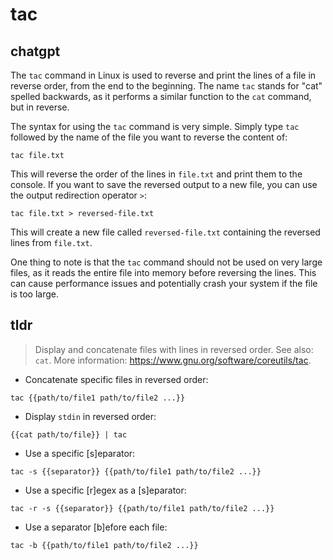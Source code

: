 # tac 
## chatgpt 
The `tac` command in Linux is used to reverse and print the lines of a file in reverse order, from the end to the beginning. The name `tac` stands for "cat" spelled backwards, as it performs a similar function to the `cat` command, but in reverse.

The syntax for using the `tac` command is very simple. Simply type `tac` followed by the name of the file you want to reverse the content of:

```
tac file.txt
```

This will reverse the order of the lines in `file.txt` and print them to the console. If you want to save the reversed output to a new file, you can use the output redirection operator `>`:

```
tac file.txt > reversed-file.txt
```

This will create a new file called `reversed-file.txt` containing the reversed lines from `file.txt`.

One thing to note is that the `tac` command should not be used on very large files, as it reads the entire file into memory before reversing the lines. This can cause performance issues and potentially crash your system if the file is too large. 

## tldr 
 
> Display and concatenate files with lines in reversed order.
> See also: `cat`.
> More information: <https://www.gnu.org/software/coreutils/tac>.

- Concatenate specific files in reversed order:

`tac {{path/to/file1 path/to/file2 ...}}`

- Display `stdin` in reversed order:

`{{cat path/to/file}} | tac`

- Use a specific [s]eparator:

`tac -s {{separator}} {{path/to/file1 path/to/file2 ...}}`

- Use a specific [r]egex as a [s]eparator:

`tac -r -s {{separator}} {{path/to/file1 path/to/file2 ...}}`

- Use a separator [b]efore each file:

`tac -b {{path/to/file1 path/to/file2 ...}}`
